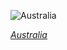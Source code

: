 
![Australia](https://www.gstatic.com/prettyearth/assets/full/2408.jpg)

*[Australia](https://www.google.com/maps/@-29.395954,137.327057,16z/data=!3m1!1e3)*
